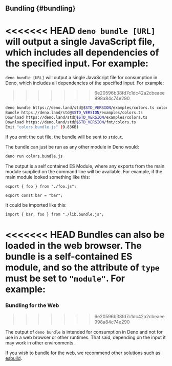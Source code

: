 ## Bundling {#bundling}

<<<<<<< HEAD
`deno bundle [URL]` will output a single JavaScript file, which includes all dependencies of the specified input. For
example:
=======
`deno bundle [URL]` will output a single JavaScript file for consumption in
Deno, which includes all dependencies of the specified input. For example:
>>>>>>> 6e20596b38fd7c1dc42a2cbeaee998a84c74e290

```bash
deno bundle https://deno.land/std@$STD_VERSION/examples/colors.ts colors.bundle.js
Bundle https://deno.land/std@$STD_VERSION/examples/colors.ts
Download https://deno.land/std@$STD_VERSION/examples/colors.ts
Download https://deno.land/std@$STD_VERSION/fmt/colors.ts
Emit "colors.bundle.js" (9.83KB)
```

If you omit the out file, the bundle will be sent to `stdout`.

The bundle can just be run as any other module in Deno would:

```bash
deno run colors.bundle.js
```

The output is a self contained ES Module, where any exports from the main module supplied on the command line will be
available. For example, if the main module looked something like this:

```ts, ignore
export { foo } from "./foo.js";

export const bar = "bar";
```

It could be imported like this:

```ts, ignore
import { bar, foo } from "./lib.bundle.js";
```

<<<<<<< HEAD
Bundles can also be loaded in the web browser. The bundle is a self-contained ES module, and so the attribute of `type`
must be set to `"module"`. For example:
=======
### Bundling for the Web
>>>>>>> 6e20596b38fd7c1dc42a2cbeaee998a84c74e290

The output of `deno bundle` is intended for consumption in Deno and not for use
in a web browser or other runtimes. That said, depending on the input it may
work in other environments.

If you wish to bundle for the web, we recommend other solutions such as
[esbuild](https://esbuild.github.io/).
